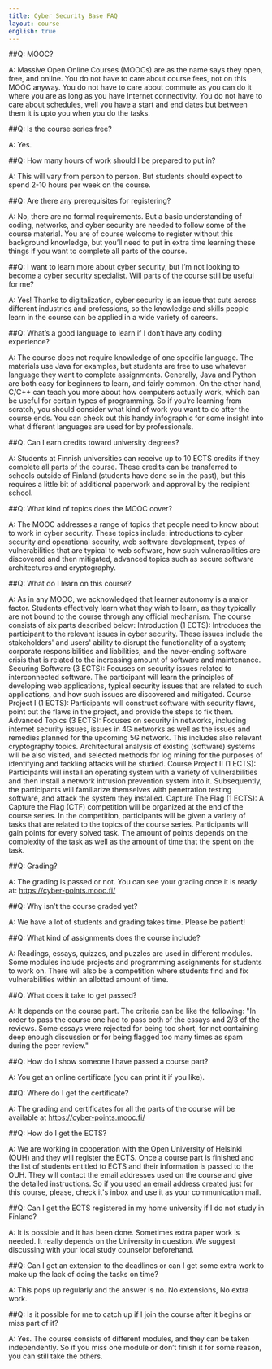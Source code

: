 ```yaml
---
title: Cyber Security Base FAQ
layout: course
english: true
---
```


##Q: MOOC?

A: Massive Open Online Courses (MOOCs) are as the name says they open, free, and online. You do not have to care about course fees, not on this MOOC anyway. You do not have to care about commute as you can do it where you are as long as you have Internet connectivity. You do not have to care about schedules, well you have a start and end dates but between them it is upto you when you do the tasks. 

##Q: Is the course series free?

A: Yes.

##Q: How many hours of work should I be prepared to put in?

A: This will vary from person to person. But students should expect to spend 2-10 hours per week on the course.

##Q: Are there any prerequisites for registering?

A: No, there are no formal requirements. But a basic understanding of coding, networks, and cyber security are needed to follow some of the course material. You are of course welcome to register without this background knowledge, but you’ll need to put in extra time learning these things if you want to complete all parts of the course.

##Q: I want to learn more about cyber security, but I’m not looking to become a cyber security specialist. Will parts of the course still be useful for me?

A: Yes! Thanks to digitalization, cyber security is an issue that cuts across different industries and professions, so the knowledge and skills people learn in the course can be applied in a wide variety of careers.

##Q: What’s a good language to learn if I don’t have any coding experience?

A: The course does not require knowledge of one specific language. The materials use Java for examples, but students are free to use whatever language they want to complete assignments.
Generally, Java and Python are both easy for beginners to learn, and fairly common. On the other hand, C/C++ can teach you more about how computers actually work, which can be useful for certain types of programming.
So if you’re learning from scratch, you should consider what kind of work you want to do after the course ends. You can check out this handy infographic for some insight into what different languages are used for by professionals.

##Q: Can I earn credits toward university degrees?

A: Students at Finnish universities can receive up to 10 ECTS credits if they complete all parts of the course. These credits can be transferred to schools outside of Finland (students have done so in the past), but this requires a little bit of additional paperwork and approval by the recipient school. 

##Q: What kind of topics does the MOOC cover?

A: The MOOC addresses a range of topics that people need to know about to work in cyber security. These topics include: introductions to cyber security and operational security,  web software development, types of vulnerabilities that are typical to web software, how such vulnerabilities are discovered and then mitigated, advanced topics such as secure software architectures and cryptography.

##Q: What do I learn on this course?

A: As in any MOOC, we acknowledged that learner autonomy is a major factor. Students
effectively learn what they wish to learn, as they typically are not bound to the course
through any official mechanism. The course consists of six parts described below:
Introduction (1 ECTS): Introduces the participant to the relevant issues in cyber security. These issues include the stakeholders' and users' ability to disrupt the functionality of a system; corporate responsibilities and liabilities; and the never-ending software crisis that is related to the increasing amount of software and maintenance.
Securing Software (3 ECTS): Focuses on security issues related to interconnected software. The participant will learn the principles of developing web applications, typical security issues that are related to such applications, and how such issues are discovered and mitigated.
Course Project I (1 ECTS): Participants will construct software with security flaws, point out the flaws in the project, and provide the steps to fix them.
Advanced Topics (3 ECTS): Focuses on security in networks, including internet security issues, issues in 4G networks as well as the issues and remedies planned for the upcoming 5G network. This includes also relevant cryptography topics. Architectural analysis of existing (software) systems will be also visited, and selected methods for log mining for the purposes of identifying and tackling attacks will be studied.
Course Project II (1 ECTS): Participants will install an operating system with a variety of vulnerabilities and then install a network intrusion prevention system into it. Subsequently, the participants will familiarize themselves with penetration testing software, and attack the system they installed.
Capture The Flag (1 ECTS): A Capture the Flag (CTF) competition will be organized at the end of the course series. In the competition, participants will be given a variety of tasks that are related to the topics of the course series. Participants will gain points for every solved task. The amount of points depends on the complexity of the task as well as the amount of time that the spent on the task.

##Q: Grading?

A: The grading is passed or not. You can see your grading once it is ready at: https://cyber-points.mooc.fi/

##Q: Why isn’t the course graded yet?

A: We have a lot of students and grading takes time. Please be patient!

##Q: What kind of assignments does the course include?

A: Readings, essays, quizzes, and puzzles are used in different modules. Some modules include projects and programming assignments for students to work on. There will also be a competition where students find and fix vulnerabilities within an allotted amount of time.

##Q: What does it take to get passed?

A: It depends on the course part.  The criteria can be like the following:  "In order to pass the course one had to pass both of the essays and 2/3 of the reviews. Some essays were rejected for being too short, for not containing deep enough discussion or for being flagged too many times as spam during the peer review."
 
##Q: How do I show someone I have passed a course part?

A: You get an online certificate (you can print it if you like). 

##Q: Where do I get the certificate?

A: The grading and certificates for all the parts of the course will be available at https://cyber-points.mooc.fi/

##Q: How do I get the ECTS?

A: We are working in cooperation with the Open University of Helsinki (OUH) and they will register the ECTS. Once a course part is finished and the list of students entitled to ECTS and their information is passed to the OUH. They will contact the email addresses used on the course and give the detailed instructions. So if you used an email address created just for this course, please, check it's inbox and use it as your communication mail. 

##Q: Can I get the ECTS registered in my home university if I do not study in Finland?

A: It is possible and it has been done. Sometimes extra paper work is needed. It really depends on the University in question. We suggest discussing with your local study counselor beforehand.  

##Q: Can I get an extension to the deadlines or can I get some extra work to make up the lack of doing the tasks on time?

A: This pops up regularly and the answer is no. No extensions, No extra work.  

##Q: Is it possible for me to catch up if I join the course after it begins or miss part of it?

A: Yes. The course consists of different modules, and they can be taken independently. So if you miss one module or don’t finish it for some reason, you can still take the others.


